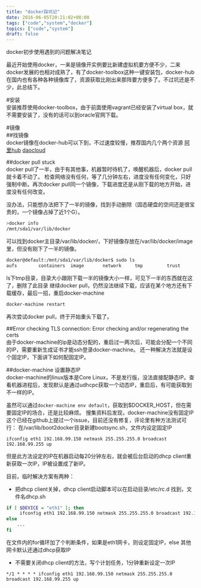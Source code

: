 ```yaml
---
title: "docker踩坑记"
date: 2016-06-05T20:21:02+08:00
tags: ["code","system","docker"]
topics: ["code","system"]
draft: false
---
```


docker初步使用遇到的问题解决笔记

<!--more-->

最近开始使用docker，一来是镜像开实例要比新建虚拟机要方便不少，二来docker发展的也相对成熟了，有了docker-toolbox这种一键安装包，docker-hub在国内也有各种各种镜像库了，资源获取比刚出来那阵要方便多了。不过坑还是不少，此总结下。

#安装         
安装推荐使用docker-toolbox，由于前面使用vagrant已经安装了virtual box，就不需要安装了，没有的话可以到oracle官网下载。

#镜像         
##找镜像       
docker镜像在docker-hub可以下到，不过速度较慢，推荐国内几个两个资源
[阿里hub](https://dev.aliyun.com/search.html)
[daocloud](http://get.daocloud.io/)

##docker pull stuck         
docker pull了一半，由于有其他事，机器暂时待机了，唤醒机器后，docker pull就卡着不动了。
检查网络没有任何，等了几分钟左右，进度没有任何变化，只好强制中断。再次docker pull同一个镜像，下载进度还是从刚下载的地方开始，进度没有任何改变。

没办法，只能想办法把下了一半的镜像，找到手动删除（固态硬盘的空间还是很宝贵的，一个镜像占掉了近1个G）。
```bash
>docker info
/mnt/sda1/var/lib/docker
```
可以找到docker主目录/var/lib/docker/，下好镜像存放在/var/lib/docker/image里，但没有刚下了一半的镜像。
```bash
docker@default:/mnt/sda1/var/lib/docker$ sudo ls
aufs        containers  image       network     tmp         trust       volumes
```
ls下tmp目录，目录大小跟刚下载一半的镜像大小一样，可见下一半的东西就在这了，删除了此目录
继续docker pull，仍然没法继续下载，应该在某个地方还有下载缓存，最后一招，重启docker-machine
```bash
docker-machine restart
```
再次尝试docker pull，终于开始重头下载了。

##Error checking TLS connection: Error checking and/or regenerating the certs       
由于docker-machine的ip是动态分配的，重启过一两次后，可能会分配一个不同的IP，需要重新生成证书才能ssh登录docker-machine。
还一种解决方法就是设个固定IP，下面讲下如何配固定IP。

##docker-machine 设置静态IP         
docker-machine的linux版本是Core Linux，不是发行版，没法直接配静态IP。查看机器进程后，发现默认是通过udhcpc获取一个动态IP，重启后，有可能获取到不一样的IP。

虽然可以通过`docker-machine env default`，获取到$DOCKER_HOST，但在需要固定IP的场合，还是比较麻烦。
搜集资料后发现，docker-machine没有固定IP这个已经在github上提过一个issue，目前还没有修复，评论里有种方法测试可行：
在/var/lib/boot2docker目录新建bootsync.sh，文件内设定固定IP
```
ifconfig eth1 192.168.99.150 netmask 255.255.255.0 broadcast 192.168.99.255 up
```
但是此方法设定的IP在机器启动每20分钟左右，就会被后台启动的dhcp client重新获取一次IP，IP被设置成了新IP。


目前，临时解决方案有两种：  

* 把dhcp client关掉，dhcp client启动脚本可以在启动目录/etc/rc.d 找到，文件名dhcp.sh
```bash
if [ $DEVICE = "eth1" ]; then
     ifconfig eth1 192.168.99.150 netmask 255.255.255.0 broadcast 192.168.99.255 up
else
    ...
fi
```
在文件内的for循环加了个判断条件，如果是eth1网卡，则设定固定IP，else 其他网卡默认还通过dhcp获取IP

* 不需要关闭dhcp client的方法，写个计划任务，1分钟重新设定一次IP
```
*/1 * * * * ifconfig eth1 192.168.99.150 netmask 255.255.255.0 broadcast 192.168.99.255 up
```





